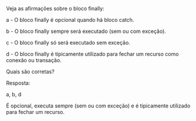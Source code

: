 Veja as afirmações sobre o bloco finally:

a - O bloco finally é opcional quando há bloco catch.

b - O bloco finally sempre será executado (sem ou com exceção).

c - O bloco finally só será executado sem exceção.

d - O bloco finally é tipicamente utilizado para fechar um recurso como conexão ou transação.

Quais são corretas?

Resposta:

a, b, d


É opcional, executa sempre (sem ou com exceção) e é tipicamente utilizado para fechar um recurso.